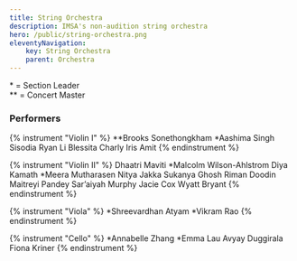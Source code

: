 ```yaml
---
title: String Orchestra
description: IMSA's non-audition string orchestra
hero: /public/string-orchestra.png
eleventyNavigation:
    key: String Orchestra
    parent: Orchestra
---
```


\* = Section Leader<br/>
\** = Concert Master

### Performers
{% instrument "Violin I" %}
**Brooks Sonethongkham
*Aashima Singh Sisodia
Ryan Li
Blessita Charly
Iris Amit
{% endinstrument %}

{% instrument "Violin II" %}
Dhaatri Maviti
*Malcolm Wilson-Ahlstrom
Diya Kamath
*Meera Mutharasen
Nitya Jakka
Sukanya Ghosh
Riman Doodin
Maitreyi Pandey
Sar’aiyah Murphy
Jacie Cox
Wyatt Bryant
{% endinstrument %}

{% instrument "Viola" %}
*Shreevardhan Atyam
*Vikram Rao
{% endinstrument %}

{% instrument "Cello" %}
*Annabelle Zhang
*Emma Lau
Avyay Duggirala
Fiona Kriner
{% endinstrument %}